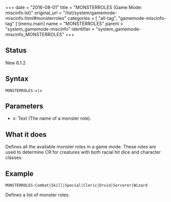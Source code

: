 +++
date = "2016-08-01"
title = "MONSTERROLES (Game Mode: miscinfo.lst)"
original_url = "/list/system/gamemode-miscinfo.html#monsterroles"
categories = [ "all-tag", "gamemode-miscinfo-tag" ]
[menu.main]
    name = "MONSTERROLES"
    parent = "system_gamemode-miscinfo"
    identifier = "system_gamemode-miscinfo_MONSTERROLES"
+++

## Status

New 6.1.2

## Syntax

`MONSTERROLES:x|x`

## Parameters

-   x: Text (The name of a monster role).



What it does
------------

Defines all the available monster roles in a game mode. These roles are
used to determine CR for creatures with both racial hit dice and
character classes.

Example
-------

`MONSTERROLES:Combat|Skill|Special|Cleric|Druid|Sorcerer|Wizard`

Defines a list of monster roles.

